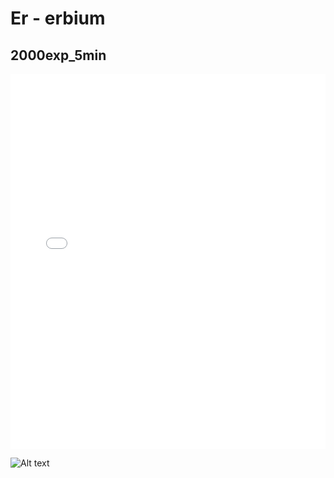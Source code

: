 # Er - erbium

## 2000exp_5min

<iframe src="../../html/Er_2000exp_5min.html" width="100%" height="600px" frameborder="0"></iframe>

![Alt text](Er_2000exp_5min.png)

